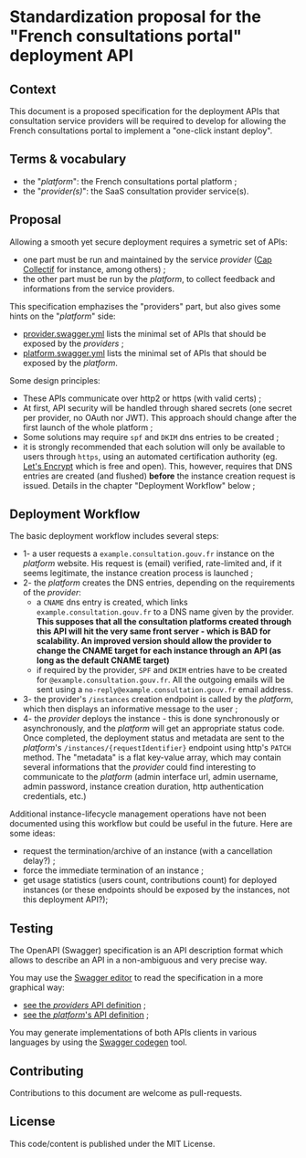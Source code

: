 # Standardization proposal for the "French consultations portal" deployment API

## Context

This document is a proposed specification for the deployment APIs that consultation service providers will be required to develop for allowing the French consultations portal to implement a "one-click instant deploy".

## Terms & vocabulary

 * the "*platform*": the French consultations portal platform ;
 * the "*provider(s)*": the SaaS consultation provider service(s).

## Proposal

Allowing a smooth yet secure deployment requires a symetric set of APIs:

 * one part must be run and maintained by the service *provider* ([Cap Collectif](https://cap-collectif.com/) for instance, among others) ;
 * the other part must be run by the *platform*, to collect feedback and informations from the service providers.

This specification emphazises the "providers" part, but also gives some hints on the "*platform*" side:

 * [provider.swagger.yml](provider.swagger.yml) lists the minimal set of APIs that should be exposed by the *providers* ;
 * [platform.swagger.yml](platform.swagger.yml) lists the minimal set of APIs that should be exposed by the *platform*.

Some design principles:

 * These APIs communicate over http2 or https (with valid certs) ;
 * At first, API security will be handled through shared secrets (one secret per provider, no OAuth nor JWT). This approach should change after the first launch of the whole platform ;
 * Some solutions may require `spf` and `DKIM` dns entries to be created ;
 * it is strongly recommended that each solution will only be available to users through `https`, using an automated certification authority (eg. [Let's Encrypt](https://letsencrypt.org/) which is free and open). This, however, requires that DNS entries are created (and flushed) **before** the instance creation request is issued. Details in the chapter "Deployment Workflow" below ;

## Deployment Workflow

The basic deployment workflow includes several steps:

 * 1- a user requests a `example.consultation.gouv.fr` instance on the *platform* website. His request is (email) verified, rate-limited and, if it seems legitimate, the instance creation process is launched ;
 * 2- the *platform* creates the DNS entries, depending on the requirements of the *provider*:
   * a `CNAME` dns entry is created, which links `example.consultation.gouv.fr` to a DNS name given by the provider. **This supposes that all the consultation platforms created through this API will hit the very same front server - which is BAD for scalability. An improved version should allow the provider to change the CNAME target  for each instance through an API (as long as the default CNAME target)**
   * if required by the provider, `SPF` and `DKIM` entries have to be created for `@example.consultation.gouv.fr`. All the outgoing emails will be sent using a `no-reply@example.consultation.gouv.fr` email address.
 * 3- the provider's `/instances` creation endpoint is called by the *platform*, which then displays an informative message to the user ;
 * 4- the *provider* deploys the instance - this is done synchronously or asynchronously, and the *platform* will get an appropriate status code. Once completed, the deployment status and metadata are sent to the *platform*'s `/instances/{requestIdentifier}` endpoint using http's `PATCH` method. The "metadata" is a flat key-value array, which may contain several informations that the *provider* could find interesting to communicate to the *platform* (admin interface url, admin username, admin password, instance creation duration, http authentication credentials, etc.)

Additional instance-lifecycle management operations have not been documented using this workflow but could be useful in the future. Here are some ideas:

 * request the termination/archive of an instance (with a cancellation delay?) ;
 * force the immediate termination of an instance ;
 * get usage statistics (users count, contributions count) for deployed instances (or these endpoints should be exposed by the instances, not this deployment API?);

## Testing

The OpenAPI (Swagger) specification is an API description format which allows to describe an API in a non-ambiguous and very precise way.

You may use the [Swagger editor](http://editor.swagger.io/) to read the specification in a more graphical way:

 * [see the *providers* API definition](http://editor.swagger.io/#/?import=https://raw.githubusercontent.com/cap-collectif/consultation-gouv-fr-deployment-api/master/provider.swagger.yml) ;
 * [see the *platform*'s API definition](http://editor.swagger.io/#/?import=https://raw.githubusercontent.com/cap-collectif/consultation-gouv-fr-deployment-api/master/platform.swagger.yml) ;

You may generate implementations of both APIs clients in various languages by using the [Swagger codegen](https://github.com/swagger-api/swagger-codegen) tool.

## Contributing

Contributions to this document are welcome as pull-requests.

## License

This code/content is published under the MIT License.

